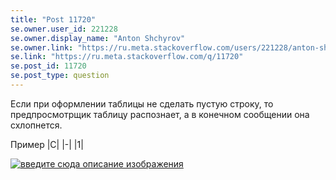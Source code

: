 ```yaml
---
title: "Post 11720"
se.owner.user_id: 221228
se.owner.display_name: "Anton Shchyrov"
se.owner.link: "https://ru.meta.stackoverflow.com/users/221228/anton-shchyrov"
se.link: "https://ru.meta.stackoverflow.com/q/11720"
se.post_id: 11720
se.post_type: question
---
```

<p>Если при оформлении таблицы не сделать пустую строку, то предпросмотрщик таблицу распознает, а в конечном сообщении она схлопнется.</p>
<p>Пример
|C|
|-|
|1|</p>
<p><a href="https://i.stack.imgur.com/xUGOa.png" rel="nofollow noreferrer"><img src="https://i.stack.imgur.com/xUGOa.png" alt="введите сюда описание изображения" /></a></p>
